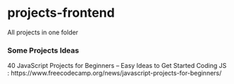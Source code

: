 # projects-frontend
All projects in one folder
<h3>Some Projects Ideas</h3>
<p>40 JavaScript Projects for Beginners – Easy Ideas to Get Started Coding JS : https://www.freecodecamp.org/news/javascript-projects-for-beginners/</p>
